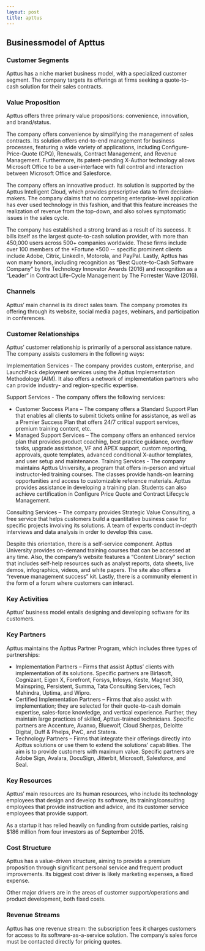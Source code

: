 ```yaml
---
layout: post
title: apttus
---
```


Businessmodel of Apttus
------------------------

### Customer Segments

Apttus has a niche market business model, with a specialized customer segment. The company targets its offerings at firms seeking a quote-to-cash solution for their sales contracts.

### Value Proposition

Apttus offers three primary value propositions: convenience, innovation, and brand/status.

The company offers convenience by simplifying the management of sales contracts. Its solution offers end-to-end management for business processes, featuring a wide variety of applications, including Configure-Price-Quote (CPQ), Renewals, Contract Management, and Revenue Management. Furthermore, its patent-pending X-Author technology allows Microsoft Office to be a user-interface with full control and interaction between Microsoft Office and Salesforce.

The company offers an innovative product. Its solution is supported by the Apttus Intelligent Cloud, which provides prescriptive data to firm decision-makers. The company claims that no competing enterprise-level application has ever used technology in this fashion, and that this feature increases the realization of revenue from the top-down, and also solves symptomatic issues in the sales cycle.

The company has established a strong brand as a result of its success. It bills itself as the largest quote-to-cash solution provider, with more than 450,000 users across 500+ companies worldwide. These firms include over 100 members of the *Fortune *500 -- specific prominent clients include Adobe, Citrix, LinkedIn, Motorola, and PayPal. Lastly, Apttus has won many honors, including recognition as “Best Quote-to-Cash Software Company“ by the Technology Innovator Awards (2016) and recognition as a “Leader“ in Contract Life-Cycle Management by The Forrester Wave (2016).

### Channels

Apttus’ main channel is its direct sales team. The company promotes its offering through its website, social media pages, webinars, and participation in conferences.

### Customer Relationships

Apttus’ customer relationship is primarily of a personal assistance nature. The company assists customers in the following ways:

Implementation Services - The company provides custom, enterprise, and LaunchPack deployment services using the Apttus Implementation Methodology (AIM). It also offers a network of implementation partners who can provide industry- and region-specific expertise.

Support Services - The company offers the following services:

 * Customer Success Plans – The company offers a Standard Support Plan that enables all clients to submit tickets online for assistance, as well as a Premier Success Plan that offers 24/7 critical support services, premium training content, etc.
* Managed Support Services – The company offers an enhanced service plan that provides product coaching, best practice guidance, overflow tasks, upgrade assistance, VF and APEX support, custom reporting, approvals, quote templates, advanced conditional X-author templates, and user setup and maintenance.
 Training Services - The company maintains Apttus University, a program that offers in-person and virtual instructor-led training courses. The classes provide hands-on learning opportunities and access to customizable reference materials. Apttus provides assistance in developing a training plan. Students can also achieve certification in Configure Price Quote and Contract Lifecycle Management.

Consulting Services – The company provides Strategic Value Consulting, a free service that helps customers build a quantitative business case for specific projects involving its solutions. A team of experts conduct in-depth interviews and data analysis in order to develop this case.

Despite this orientation, there is a self-service component. Apttus University provides on-demand training courses that can be accessed at any time. Also, the company’s website features a “Content Library” section that includes self-help resources such as analyst reports, data sheets, live demos, infographics, videos, and white papers. The site also offers a “revenue management success” kit. Lastly, there is a community element in the form of a forum where customers can interact.

### Key Activities

Apttus’ business model entails designing and developing software for its customers.

### Key Partners

Apttus maintains the Apttus Partner Program, which includes three types of partnerships:

 * Implementation Partners – Firms that assist Apttus’ clients with implementation of its solutions. Specific partners are Birlasoft, Cognizant, Eigen X, Forefront, Forsys, Infosys, Keste, Magnet 360, Mainspring, Persistent, Summa, Tata Consulting Services, Tech Mahindra, Uptima, and Wipro.
* Certified Implementation Partners – Firms that also assist with implementation; they are selected for their quote-to-cash domain expertise, sales-force knowledge, and vertical experience. Further, they maintain large practices of skilled, Apttus-trained technicians. Specific partners are Accenture, Avanxo, Bluewolf, Cloud Sherpas, Deloitte Digital, Duff & Phelps, PwC, and Statera.
* Technology Partners – Firms that integrate their offerings directly into Apttus solutions or use them to extend the solutions’ capabilities. The aim is to provide customers with maximum value. Specific partners are Adobe Sign, Avalara, DocuSign, Jitterbit, Microsoft, Salesforce, and Seal.
 ### Key Resources

Apttus’ main resources are its human resources, who include its technology employees that design and develop its software, its training/consulting employees that provide instruction and advice, and its customer service employees that provide support.

As a startup it has relied heavily on funding from outside parties, raising $186 million from four investors as of September 2015.

### Cost Structure

Apttus has a value-driven structure, aiming to provide a premium proposition through significant personal service and frequent product improvements. Its biggest cost driver is likely marketing expenses, a fixed expense.

Other major drivers are in the areas of customer support/operations and product development, both fixed costs.

### Revenue Streams

Apttus has one revenue stream: the subscription fees it charges customers for access to its software-as-a-service solution. The company’s sales force must be contacted directly for pricing quotes.
